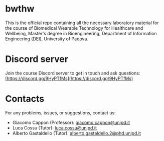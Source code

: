 # bwthw

This is the official repo containing all the necessary laboratory material for the course of Biomedical Wearable Technology for Healthcare and Wellbeing, 
Master's degree in Bioengineering, Department of Information Engineering (DEI), University of Padova. 

# Discord server

Join the course Discord server to get in touch and ask questions: [https://discord.gg/9HyPTfMs](https://discord.gg/9HyPTfMs)

# Contacts

For any problems, issues, or suggestions, contact us: 

- Giacomo Cappon (Professor): giacomo.cappon@unipd.it
- Luca Cossu (Tutor): luca.cossu@unipd.it
- Alberto Gastaldello (Tutor): alberto.gastaldello.2@phd.unipd.it
